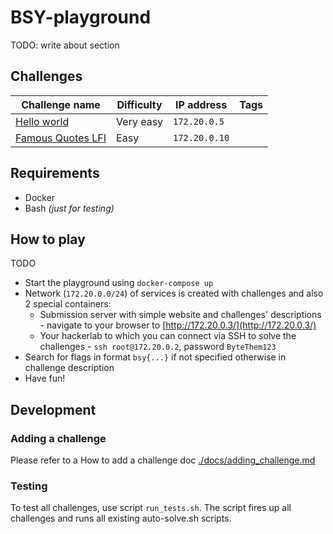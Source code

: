 # BSY-playground

TODO: write about section

## Challenges


| Challenge name                                      | Difficulty  | IP address    | Tags  |
|-----------------------------------------------------|-------------|---------------|-------|
| [Hello world](./challenges/hello-world/)            |  Very easy  | `172.20.0.5`  |       |
| [Famous Quotes LFI](./challenges/famous-quotes-lfi/) |  Easy       | `172.20.0.10` |       |


## Requirements

* Docker
* Bash _(just for testing)_

## How to play

TODO 

* Start the playground using `docker-compose up` 
* Network (`172.20.0.0/24`) of services is created with challenges and also 2 special containers:
    * Submission server with simple website and challenges' descriptions - navigate to your browser to [http://172.20.0.3/](http://172.20.0.3/) 
    * Your hackerlab to which you can connect via SSH to solve the challenges - `ssh root@172.20.0.2`, password `ByteThem123`
* Search for flags in format `bsy{...}` if not specified otherwise in challenge description
* Have fun!

## Development

### Adding a challenge

Please refer to a How to add a challenge doc [./docs/adding_challenge.md](./docs/adding_challenge.md)

### Testing

To test all challenges, use script `run_tests.sh`. The script fires up all challenges and runs all existing auto-solve.sh scripts.

